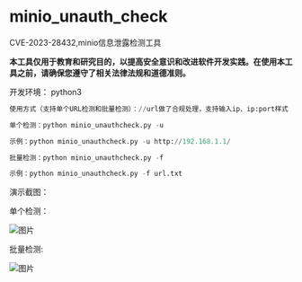 # minio_unauth_check
CVE-2023-28432,minio信息泄露检测工具

**本工具仅用于教育和研究目的，以提高安全意识和改进软件开发实践。在使用本工具之前，请确保您遵守了相关法律法规和道德准则。**

开发环境： python3

```python
使用方式（支持单个URL检测和批量检测）：//url做了合规处理，支持输入ip、ip:port样式

单个检测：python minio_unauthcheck.py -u

示例：python minio_unauthcheck.py -u http://192.168.1.1/

批量检测：python minio_unauthcheck.py -f

示例：python minio_unauthcheck.py -f url.txt
```

演示截图：

单个检测：

![图片](https://user-images.githubusercontent.com/50813688/227418128-8298aa20-0a68-43cd-8333-5d5b7a786fb1.png)


批量检测:

![图片](https://user-images.githubusercontent.com/50813688/227418406-06c24f04-d353-4ce0-a710-bd2005f512c7.png)
